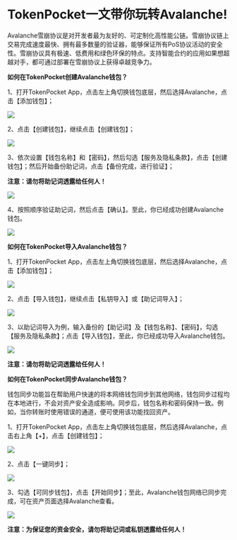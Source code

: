 # TokenPocket一文带你玩转Avalanche!

Avalanche雪崩协议是对开发者最为友好的、可定制化高性能公链。雪崩协议链上交易完成速度最快、拥有最多数量的验证器，能够保证所有PoS协议活动的安全性。雪崩协议具有极速、低费用和绿色环保的特点。支持智能合约的应用如果想超越对手，都可通过部署在雪崩协议上获得卓越竞争力。

**如何在TokenPocket创建Avalanche钱包？**

1、打开TokenPocket App，点击左上角切换钱包底层，然后选择Avalanche，点击【添加钱包】；

![](<../.gitbook/assets/1 (48).png>)

2、点击【创建钱包】，继续点击【创建钱包】；

![](<../.gitbook/assets/2 (27).png>)

3、依次设置【钱包名称】和【密码】，然后勾选【服务及隐私条款】，点击【创建钱包】；然后开始备份助记词，点击【备份完成，进行验证】；

**注意：请勿将助记词透露给任何人！**

![](<../.gitbook/assets/3 (20).png>)

4、按照顺序验证助记词，然后点击【确认】。至此，你已经成功创建Avalanche钱包。

![](<../.gitbook/assets/4 (14).png>)

**如何在TokenPocket导入Avalanche钱包？**

1、打开TokenPocket App，点击左上角切换钱包底层，然后选择Avalanche，点击【添加钱包】；

![](<../.gitbook/assets/5 (7).png>)

2、点击【导入钱包】，继续点击【私钥导入】或【助记词导入】；

![](<../.gitbook/assets/6 (5).png>)

3、以助记词导入为例，输入备份的【助记词】及【钱包名称】、【密码】，勾选【服务及隐私条款】；点击【导入钱包】，至此，你已经成功导入Avalanche钱包。

![](<../.gitbook/assets/7 (5).png>)

**注意：请勿将助记词透露给任何人！**

**如何在TokenPocket同步Avalanche钱包？**

钱包同步功能旨在帮助用户快速的将本网络钱包同步到其他网络，钱包同步过程均在本地进行，不会对资产安全造成影响。同步后，钱包名称和密码保持一致。例如，当你转账时使用错误的通道，便可使用该功能找回资产。

1、打开TokenPocket App，点击左上角切换钱包底层，然后选择Avalanche，点击右上角【+】，点击【创建钱包】；

![](<../.gitbook/assets/8 (2).png>)

2、点击【一键同步】；

![](<../.gitbook/assets/9 (4).png>)

3、勾选【可同步钱包】，点击【开始同步】；至此，Avalanche钱包网络已同步完成，可在资产页面选择Avalanche查看。

![](<../.gitbook/assets/10 (2).png>)

**注意：为保证您的资金安全，请勿将助记词或私钥透露给任何人！**

